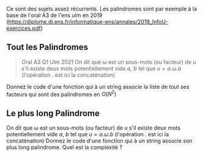 Ce sont des sujets assez récurrents. Les palindromes sont par exemple à la base de l'oral A3 de l'ens ulm en 2019 (https://diplome.di.ens.fr/informatique-ens/annales/2019_InfoU-exercices.pdf)

## Tout les Palindromes
> Oral A3 Q1  Ulm 2021
On dit que $\omega$ est un sous-mots (ou facteur) de $u$ s'il existe deux mots potentiellement vide $a$, $b$ tel que $u=a.\omega.b$ (l'opération $.$ est ici la concaténation)

Donnez le code d'une fonction qui à un string associe la liste de tout ses facteurs qui sont des palindromes en $O(N^2)$

## Le plus long Palindrome
On dit que $\omega$ est un sous-mots (ou facteur) de $u$ s'il existe deux mots potentiellement vide $a$, $b$ tel que $u=a.\omega.b$ (l'opération $.$ est ici la concaténation)
Donnez le code d'une fonction qui à un string associe son plus long palindrome. Quel est la complexité ? 


<!--stackedit_data:
eyJoaXN0b3J5IjpbODc1NjE1NDI2LC03MzE2NjQ4NzUsLTU3OT
Y1MjA0OF19
-->